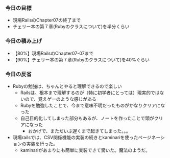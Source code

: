 ### 今日の目標
- 現場RailsのChapter07の終了まで
- チェリー本の第７章(Rubyのクラスについて)を半分くらい

### 今日の積み上げ
- 【80%】現場RailsのChapter07-07まで
- 【90%】チェリー本の第７章(Rubyのクラスについて)を40%ぐらい

### 今日の反省
- Rubyの勉強は、ちゃんとやると理解できるので楽しい
  - Railsは、根本まで理解するのが（特に初学者にとっては）現実的ではないので、覚えゲーのような感じがある
  - Rubyを勉強したことで、今まで意味不明だったものがかなりクリアになった
  - 自己目的化してしまった部分もあるが、ノートを作ったことで頭がクリアになった
    - おかげで、まただいぶ遅くまで起きてしまった。。。
- 現場railsでは、CSV関係機能の実装の続きとkaminariを使ったページネーションの実装を行った。
  - kaminariがあまりにも簡単に実装できて驚いた。魔法のようだ。
